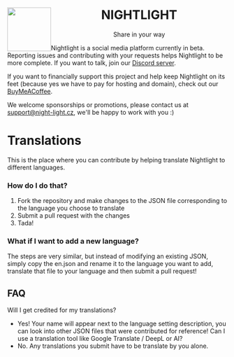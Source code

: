 <div align="center">
  <img src="https://night-light.cz/icon/nightlight-logo.png" width=100 style="float: left">
  <h1 width=100>NIGHTLIGHT</h1>
  <p>Share in your way</p>
</div>

Nightlight is a social media platform currently in beta. Reporting issues and contributing with your requests helps Nightlight to be more complete. If you want to talk, join our [Discord server](https://discord.com/invite/xvb363xHRB). 

If you want to financially support this project and help keep Nightlight on its feet (because yes we have to pay for hosting and domain), check out our [BuyMeACoffee](https://www.buymeacoffee.com/nightlightcz).

We welcome sponsorships or promotions, please contact us at support@night-light.cz, we'll be happy to work with you :)

# Translations
This is the place where you can contribute by helping translate Nightlight to different languages.
### How do I do that?
1. Fork the repository and make changes to the JSON file corresponding to the language you choose to translate
2. Submit a pull request with the changes
3. Tada!
### What if I want to add a new language?
The steps are very similar, but instead of modifying an existing JSON, simply copy the en.json and rename it to the language you want to add, translate that file to your language and then submit a pull request!

## FAQ
Will I get credited for my translations?
 - Yes! Your name will appear next to the language setting description, you can look into other JSON files that were contributed for reference!
Can I use a translation tool like Google Translate / DeepL or AI?
 - No. Any translations you submit have to be translate by you alone.